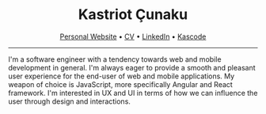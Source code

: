 <h1 align="center">Kastriot Çunaku</h1>

<p align="center">
  <a href="https://kastriotcunaku.com/">Personal Website</a> •
  <a href="https://cv.kastriotcunaku.com/">CV</a> •
  <a href="https://www.linkedin.com/in/kastriotcunaku/">LinkedIn</a> •
  <a href="https://kascode.net/">Kascode</a>
</p>

---

I'm a software engineer with a tendency towards web and mobile development in general. I'm always eager to provide a smooth and pleasant user experience for the end-user of web and mobile applications. My weapon of choice is JavaScript, more specifically Angular and React framework. I'm interested in UX and UI in terms of how we can influence the user through design and interactions.
